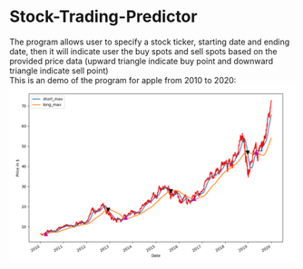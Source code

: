 # Stock-Trading-Predictor
The program allows user to specify a stock ticker, starting date and ending date, then it will indicate user the buy spots and sell spots based on the provided price data
(upward triangle indicate buy point and downward triangle indicate sell point)<br/>
This is an demo of the program for apple from 2010 to 2020:
![alt text](https://github.com/martinx0520/Stock-Trading-Predictor/raw/main/stocks/stockdemo.png)
